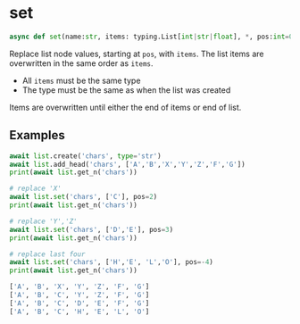 # set

```py
async def set(name:str, items: typing.List[int|str|float], *, pos:int=0):
```

Replace list node values, starting at `pos`, with `items`. The list items are overwritten
in the same order as `items`.

- All `items` must be the same type 
- The type must be the same as when the list was created

Items are overwritten until either the end of items or end of list.


## Examples

```py
await list.create('chars', type='str')
await list.add_head('chars', ['A','B','X','Y','Z','F','G'])
print(await list.get_n('chars'))

# replace 'X'
await list.set('chars', ['C'], pos=2)
print(await list.get_n('chars'))

# replace 'Y','Z'
await list.set('chars', ['D','E'], pos=3)
print(await list.get_n('chars'))

# replace last four
await list.set('chars', ['H','E', 'L','O'], pos=-4)
print(await list.get_n('chars'))

```

```bash title='Output'
['A', 'B', 'X', 'Y', 'Z', 'F', 'G']
['A', 'B', 'C', 'Y', 'Z', 'F', 'G']
['A', 'B', 'C', 'D', 'E', 'F', 'G']
['A', 'B', 'C', 'H', 'E', 'L', 'O']
```
